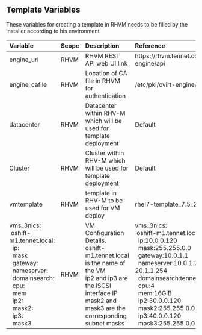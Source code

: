 
## Template Variables

These variables for creating a template in RHVM needs to be filled by the installer according to his environment

| Variable                |  Scope     | Description                              |  Reference                                      |
|:----------------------- |:-----------| :----------------------------------------|:------------------------------------------------|
| engine_url              | RHVM       | RHVM REST API web UI link                      | ht<span>tps://rhvm.tennet.com/ovirt-engine/api  |
| engine_cafile           | RHVM       | Location of CA file in RHVM for authentication | /etc/pki/ovirt-engine/ca.pem        |
| datacenter              | RHVM       | Datacenter within RHV-M which will be used for template deployment | Default         |
| Cluster                 | RHVM       | Cluster within RHV-M which will be used for template deployment| Default              |
| vmtemplate              | RHVM       | template in RHV-M to be used for VM deploy | rhel7-template_7.5_2d-50G |
| vms_3nics: <br/> &nbsp;oshift-m1.tennet.local: <br/>   &nbsp; ip: <br/>   &nbsp;   mask  <br/>&nbsp;   gateway: <br/> &nbsp;   nameserver: <br/> &nbsp;   domainsearch: <br/> &nbsp;   cpu:<br/>&nbsp;   mem <br/> &nbsp;  ip2: <br/>&nbsp;   mask2: <br/>&nbsp;   ip3:<br/>&nbsp;   mask3       | RHVM       | VM Configuration Details. <br/> oshift-m1.tennet.local is the name of the VM <br/> ip2 and ip3 are the iSCSI interface IP <br/> mask2 and mask3 are the corresponding subnet masks  | vms_3nics: <br/> &nbsp;oshift-m1.tennet.local: <br/>  &nbsp; ip:10.0.0.120 <br/> &nbsp; mask:255.255.0.0  <br/>&nbsp; gateway:10.0.1.1 <br/> &nbsp; nameserver:10.0.1.254 20.1.1.254 <br/> &nbsp; domainsearch:tennet.local <br/> &nbsp; cpu:4 <br/>&nbsp; mem:16GiB <br/> &nbsp; ip2:30.0.0.120 <br/>&nbsp; mask2:255.255.0.0 <br/>&nbsp; ip3:40.0.0.120 <br/>&nbsp; mask3:255.255.0.0|                             
                                                                                 
                
                                                                        
